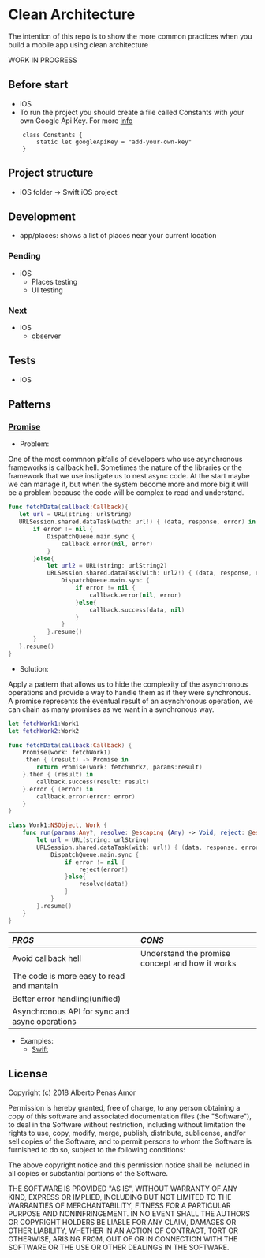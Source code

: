 # Clean Architecture

The intention of this repo is to show the more common practices when you build a mobile app using clean architecture

WORK IN PROGRESS

## Before start
* iOS
* To run the project you should create a file called Constants with your own Google Api Key. For more [info](https://developers.google.com/places/web-service/search)
```
    class Constants {
        static let googleApiKey = "add-your-own-key"
    }
```

## Project structure
* iOS folder -> Swift iOS project

## Development
* app/places: shows a list of places near your current location

### Pending
* iOS
    * Places testing
    * UI testing

### Next
* iOS
    * observer

## Tests
* iOS

## Patterns
### <u>Promise</u>
* Problem:

One of the most commnon pitfalls of developers who use asynchronous frameworks is callback hell.
Sometimes the nature of the libraries or the framework that we use instigate us to nest async code. At the start maybe we can manage it, but when 
the system become more and more big it will be a problem because the code will be complex to read and understand.
 ```swift
func fetchData(callback:Callback){
    let url = URL(string: urlString)
    URLSession.shared.dataTask(with: url!) { (data, response, error) in
        if error != nil {
            DispatchQueue.main.sync {
                callback.error(nil, error)
            }
        }else{
            let url2 = URL(string: urlString2)
            URLSession.shared.dataTask(with: url2!) { (data, response, error) in
                DispatchQueue.main.sync {
                    if error != nil {
                        callback.error(nil, error)
                    }else{
                        callback.success(data, nil)
                    }
                }
            }.resume()
        }
    }.resume()
}
 ```
* Solution: 

Apply a pattern that allows us to hide the complexity of the asynchronous operations and provide a way to handle them as if they were synchronous. 
A promise represents the eventual result of an asynchronous operation, we can chain as many promises as we want in a synchronous way.
```swift
let fetchWork1:Work1
let fetchWork2:Work2

func fetchData(callback:Callback) {
    Promise(work: fetchWork1)
    .then { (result) -> Promise in
        return Promise(work: fetchWork2, params:result)
    }.then { (result) in
        callback.success(result: result)
    }.error { (error) in
        callback.error(error: error)
    }
}

class Work1:NSObject, Work {
    func run(params:Any?, resolve: @escaping (Any) -> Void, reject: @escaping Reject) throws {
        let url = URL(string: urlString)
        URLSession.shared.dataTask(with: url!) { (data, response, error) in
            DispatchQueue.main.sync {
                if error != nil {
                    reject(error!)
                }else{
                    resolve(data!)
                }
            }
        }.resume()
    }
}
```
| *PROS* | *CONS* | 
| :---         | :---           | 
| Avoid callback hell | Understand the promise concept and how it works |
| The code is more easy to read and mantain  | | 
| Better error handling(unified) | |
| Asynchronous API for sync and async operations  | |

* Examples:
    * [Swift](https://github.com/albertopeam/clean-architecture/blob/master/iOS/CleanArchitecture/core/places/Places.swift)

## License
Copyright (c) 2018 Alberto Penas Amor

Permission is hereby granted, free of charge, to any person obtaining a copy
of this software and associated documentation files (the "Software"), to deal
in the Software without restriction, including without limitation the rights
to use, copy, modify, merge, publish, distribute, sublicense, and/or sell
copies of the Software, and to permit persons to whom the Software is
furnished to do so, subject to the following conditions:

The above copyright notice and this permission notice shall be included in all
copies or substantial portions of the Software.

THE SOFTWARE IS PROVIDED "AS IS", WITHOUT WARRANTY OF ANY KIND, EXPRESS OR
IMPLIED, INCLUDING BUT NOT LIMITED TO THE WARRANTIES OF MERCHANTABILITY,
FITNESS FOR A PARTICULAR PURPOSE AND NONINFRINGEMENT. IN NO EVENT SHALL THE
AUTHORS OR COPYRIGHT HOLDERS BE LIABLE FOR ANY CLAIM, DAMAGES OR OTHER
LIABILITY, WHETHER IN AN ACTION OF CONTRACT, TORT OR OTHERWISE, ARISING FROM,
OUT OF OR IN CONNECTION WITH THE SOFTWARE OR THE USE OR OTHER DEALINGS IN THE
SOFTWARE.

